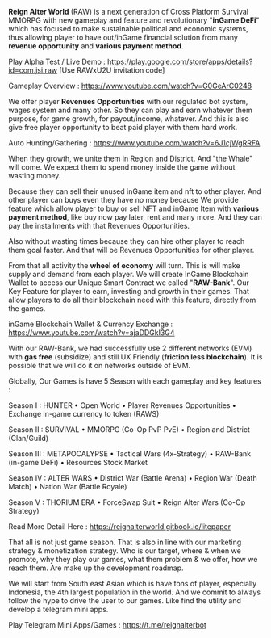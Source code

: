 **Reign Alter World** (RAW) is a next generation of Cross Platform Survival MMORPG with new gameplay and feature and revolutionary "**inGame DeFi**" which has focused to make sustainable political and economic systems, thus allowing player to have out/inGame financial solution from many **revenue opportunity** and **various payment method**.

Play Alpha Test / Live Demo :
https://play.google.com/store/apps/details?id=com.jsi.raw
[Use RAWxU2U invitation code]

Gameplay Overview :
https://www.youtube.com/watch?v=G0GeArC0248

We offer player **Revenues Opportunities** with our regulated bot system, wages system and many other. So they can play and earn whatever them purpose, for game growth, for payout/income, whatever. And this is also give free player opportunity to beat paid player with them hard work.

Auto Hunting/Gathering :
https://www.youtube.com/watch?v=6J1cjWgRRFA

When they growth, we unite them in Region and District. And "the Whale" will come. We expect them to spend money inside the game without wasting money.

Because they can sell their unused inGame item and nft to other player. And other player can buys even they have no money because We provide feature which allow player to buy or sell NFT and inGame Item with **various payment method**, like buy now pay later, rent and many more. And they can pay the installments with that Revenues Opportunities.

Also without wasting times because they can hire other player to reach them goal faster. And that will be Revenues Opportunities for other player.

From that all activity the **wheel of economy** will turn. This is will make supply and demand from each player. We will create InGame Blockchain Wallet to access our Unique Smart Contract we called "**RAW-Bank**". Our Key Feature for player to earn, investing and growth in their games. That allow players to do all their blockchain need with this feature, directly from the games.

inGame Blockchain Wallet & Currency Exchange :
https://www.youtube.com/watch?v=ajaDDGkI3G4

With our RAW-Bank, we had successfully use 2 different networks (EVM) with **gas free** (subsidize) and still UX Friendly (**friction less blockchain**). It is possible that we will do it on networks outside of EVM.

Globally, Our Games is have 5 Season with each gameplay and key features :

Season I : HUNTER
• Open World
• Player Revenues Opportunities
• Exchange in-game currency to token (RAWS)

Season II : SURVIVAL
• MMORPG (Co-Op PvP PvE)
• Region and District (Clan/Guild)

Season III : METAPOCALYPSE
• Tactical Wars (4x-Strategy)
• RAW-Bank (in-game DeFi)
• Resources Stock Market

Season IV : ALTER WARS
• District War (Battle Arena)
• Region War (Death Match)
• Nation War (Battle Royale)

Season V : THORIUM ERA
• ForceSwap Suit
• Reign Alter Wars (Co-Op Strategy)

Read More Detail Here :
https://reignalterworld.gitbook.io/litepaper

That all is not just game season. That is also in line with our marketing strategy & monetization strategy. Who is our target, where & when we promote, why they play our games, what them problem & we offer, how we reach them. Are make up the development roadmap.

We will start from South east Asian which is have tons of player, especially Indonesia, the 4th largest population in the world. And we commit to always follow the hype to drive the user to our games. Like find the utility and develop a telegram mini apps.

Play Telegram Mini Apps/Games :
https://t.me/reignalterbot
